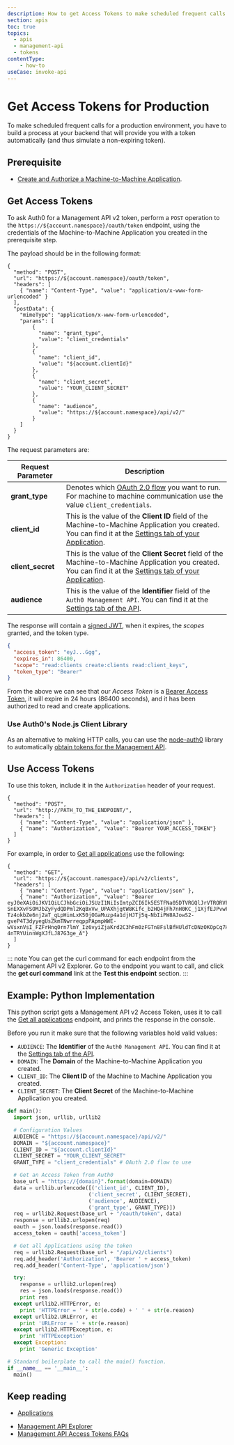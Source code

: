 ```yaml
---
description: How to get Access Tokens to make scheduled frequent calls to the Management API.
section: apis
toc: true
topics:
  - apis
  - management-api
  - tokens
contentType: 
    - how-to
useCase: invoke-api
---
```


# Get Access Tokens for Production

To make scheduled frequent calls for a production environment, you have to build a process at your backend that will provide you with a token automatically (and thus simulate a non-expiring token).

## Prerequisite

* [Create and Authorize a Machine-to-Machine Application](/api/management/v2/create-m2m-app). 

## Get Access Tokens

To ask Auth0 for a Management API v2 token, perform a `POST` operation to the `https://${account.namespace}/oauth/token` endpoint, using the credentials of the Machine-to-Machine Application you created in the prerequisite step.

The payload should be in the following format:

```har
{
  "method": "POST",
  "url": "https://${account.namespace}/oauth/token",
  "headers": [
    { "name": "Content-Type", "value": "application/x-www-form-urlencoded" }
  ],
  "postData": {
    "mimeType": "application/x-www-form-urlencoded",
    "params": [
        {
          "name": "grant_type",
          "value": "client_credentials"
        },
        {
          "name": "client_id",
          "value": "${account.clientId}"
        },
        {
          "name": "client_secret",
          "value": "YOUR_CLIENT_SECRET"
        },
        {
          "name": "audience",
          "value": "https://${account.namespace}/api/v2/"
        }
    ]
  }
}
```

The request parameters are:

| __Request Parameter__ | __Description__ |
| ------ | ----------- |
| __grant_type__ | Denotes which [OAuth 2.0 flow](/protocols/oauth2#authorization-grant-types) you want to run. For machine to machine communication use the value `client_credentials`. |
| __client_id__ | This is the value of the __Client ID__ field of the Machine-to-Machine Application you created. You can find it at the [Settings tab of your Application](${manage_url}/#/applications/${account.clientId}/settings). |
| __client_secret__ | This is the value of the __Client Secret__ field of the Machine-to-Machine Application you created. You can find it at the [Settings tab of your Application](${manage_url}/#/applications/${account.clientId}/settings). |
| __audience__ | This is the value of the __Identifier__ field of the `Auth0 Management API`. You can find it at the [Settings tab of the API](${manage_url}/#/apis). |

The response will contain a [signed JWT](/tokens/concepts/jwts), when it expires, the <dfn data-key="scope">scopes</dfn> granted, and the token type.

```json
{
  "access_token": "eyJ...Ggg",
  "expires_in": 86400,
  "scope": "read:clients create:clients read:client_keys",
  "token_type": "Bearer"
}
```

From the above we can see that our <dfn data-key="access-token">Access Token</dfn> is a [Bearer Access Token](https://tools.ietf.org/html/rfc6750), it will expire in 24 hours (86400 seconds), and it has been authorized to read and create applications.

### Use Auth0's Node.js Client Library

As an alternative to making HTTP calls, you can use the [node-auth0](https://www.npmjs.com/package/auth0) library to automatically [obtain tokens for the Management API](https://www.npmjs.com/package/auth0#user-content-management-api-client).

## Use Access Tokens

To use this token, include it in the `Authorization` header of your request.

```har
{
  "method": "POST",
  "url": "http://PATH_TO_THE_ENDPOINT/",
  "headers": [
    { "name": "Content-Type", "value": "application/json" },
    { "name": "Authorization", "value": "Bearer YOUR_ACCESS_TOKEN"}
  ]
}
```

For example, in order to [Get all applications](/api/management/v2#!/Clients/get_clients) use the following:

```har
{
  "method": "GET",
  "url": "https://${account.namespace}/api/v2/clients",
  "headers": [
    { "name": "Content-Type", "value": "application/json" },
    { "name": "Authorization", "value": "Bearer eyJ0eXAiOiJKV1QiLCJhbGciOiJSUzI1NiIsImtpZCI6Ik5ESTFNa05DTVRGQlJrVTRORVF6UXpFMk1qZEVNVVEzT1VORk5ESTVSVU5GUXpnM1FrRTFNdyJ9.eyJpc3MiOiJodHRwczovL2RlbW8tYWNjb3VudC5hdXRoMC5jb20vIiwic3ViIjoib9O7eVBnMmd4VGdMNjkxTnNXY2RUOEJ1SmMwS2NZSEVAY2xpZW50cyIsImF1ZCI6Imh0dHBzOi8vZGVtby1hY2NvdW50LmF1dGgwLmNvbS9hcGkvdjIvIiwiZXhwIjoxNDg3MDg2Mjg5LCJpYXQiOjE5ODY5OTk4ODksInNjb3BlIjoicmVhZDpjbGllbnRzIGNyZWF0ZTpjbGllbnRzIHJlYWQ6Y2xpZW50X2tleXMifQ.oKTT_cEA_U6hVzNYPCl_4-SnEXXvFSOMJbZyFydQDPml2KqBxVw_UPAXhjgtW8Kifc_b2HQ4jFh7nH0KC_j1XjfEJPvwFZgqfI_ILzO3DPfpEIK_n_aX-Tz4okbZe6nj2aT_qLpHimLxK50jOGaMuzp4a1djHJTj5q-NbIiPW8AJowS2-gveP4T3dyyegUsZkmTNwrreqppPApmpWWE-wVsxnVsI_FZFrHnq0rn7lmY_Iz6vyiZjaKrd2C3hFm0zFGTn8FslBfHUldTcDNzOKOpCq7HFMeU0urXBXDetrzkW1afxIqED3G2C51JEV-4nTRYUinnWgXJfLJ87G3ge_A"}
  ]
}
```

::: note
You can get the curl command for each endpoint from the Management API v2 Explorer. Go to the endpoint you want to call, and click the __get curl command__ link at the __Test this endpoint__ section.
:::

## Example: Python Implementation

This python script gets a Management API v2 Access Token, uses it to call the [Get all applications](/api/management/v2#!/Clients/get_clients) endpoint, and prints the response in the console.

Before you run it make sure that the following variables hold valid values:
- `AUDIENCE`: The __Identifier__ of the `Auth0 Management API`. You can find it at the [Settings tab of the API](${manage_url}/#/apis).
- `DOMAIN`: The __Domain__ of the Machine-to-Machine Application you created.
- `CLIENT_ID`: The __Client ID__ of the Machine to Machine Application you created.
- `CLIENT_SECRET`: The __Client Secret__ of the Machine-to-Machine Application you created.

```python
def main():
  import json, urllib, urllib2

  # Configuration Values
  AUDIENCE = "https://${account.namespace}/api/v2/"
  DOMAIN = "${account.namespace}"
  CLIENT_ID = "${account.clientId}"
  CLIENT_SECRET = "YOUR_CLIENT_SECRET"
  GRANT_TYPE = "client_credentials" # OAuth 2.0 flow to use

  # Get an Access Token from Auth0
  base_url = "https://{domain}".format(domain=DOMAIN)
  data = urllib.urlencode([('client_id', CLIENT_ID),
                          ('client_secret', CLIENT_SECRET),
                          ('audience', AUDIENCE),
                          ('grant_type', GRANT_TYPE)])
  req = urllib2.Request(base_url + "/oauth/token", data)
  response = urllib2.urlopen(req)
  oauth = json.loads(response.read())
  access_token = oauth['access_token']

  # Get all Applications using the token
  req = urllib2.Request(base_url + "/api/v2/clients")
  req.add_header('Authorization', 'Bearer ' + access_token)
  req.add_header('Content-Type', 'application/json')

  try:
    response = urllib2.urlopen(req)
    res = json.loads(response.read())
    print res
  except urllib2.HTTPError, e:
    print 'HTTPError = ' + str(e.code) + ' ' + str(e.reason)
  except urllib2.URLError, e:
    print 'URLError = ' + str(e.reason)
  except urllib2.HTTPException, e:
    print 'HTTPException'
  except Exception:
    print 'Generic Exception'

# Standard boilerplate to call the main() function.
if __name__ == '__main__':
  main()
```

## Keep reading

- [Applications](/applications)
* [Management API Explorer](/api/management/v2#!)
* [Management API Access Tokens FAQs](/api/management/v2/faq-management-api-access-tokens)


